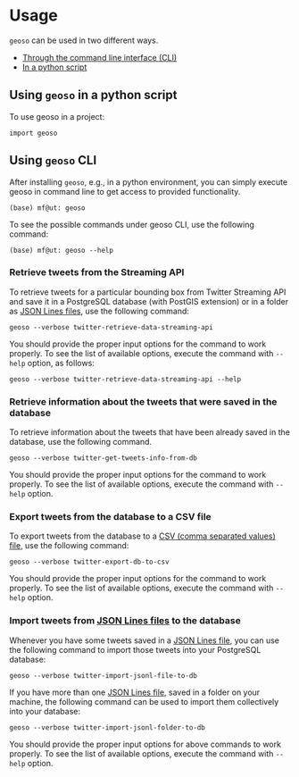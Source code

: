 # Usage

`geoso` can be used in two different ways.

-   [Through the command line interface (CLI)](#using-geoso-in-a-python-script)
-   [In a python script](#using-geoso-cli)

## Using `geoso` in a python script

To use geoso in a project:

```
import geoso
```

## Using `geoso` CLI

After installing `geoso`, e.g., in a python environment, you can simply execute geoso in command line to get access to provided functionality.

```console 
(base) mf@ut: geoso
```

To see the possible commands under geoso CLI, use the following command:

```console 
(base) mf@ut: geoso --help
```

### Retrieve tweets from the Streaming API

To retrieve tweets for a particular bounding box from Twitter Streaming API and save it in a PostgreSQL database (with PostGIS extension) or in a folder as [JSON Lines files](https://jsonlines.org/), use the following command: 

```console 
geoso --verbose twitter-retrieve-data-streaming-api
``` 

You should provide the proper input options for the command to work properly. To see the list of available options, execute the command with `--help` option, as follows:

```console 
geoso --verbose twitter-retrieve-data-streaming-api --help
``` 

### Retrieve information about the tweets that were saved in the database

To retrieve information about the tweets that have been already saved in the database, use the following command. 

```console 
geoso --verbose twitter-get-tweets-info-from-db
``` 

You should provide the proper input options for the command to work properly. To see the list of available options, execute the command with `--help` option.

### Export tweets from the database to a CSV file

To export tweets from the database to a [CSV (comma separated values) file](https://en.wikipedia.org/wiki/Comma-separated_values), use the following command:

```console 
geoso --verbose twitter-export-db-to-csv
``` 

You should provide the proper input options for the command to work properly. To see the list of available options, execute the command with `--help` option.

### Import tweets from [JSON Lines files](https://jsonlines.org/) to the database

Whenever you have some tweets saved in a [JSON Lines file](https://jsonlines.org/), you can use the following command to import those tweets into your PostgreSQL database:

```console 
geoso --verbose twitter-import-jsonl-file-to-db
``` 

If you have more than one [JSON Lines file](https://jsonlines.org/), saved in a folder on your machine, the following command can be used to import them collectively into your database:

```console 
geoso --verbose twitter-import-jsonl-folder-to-db
``` 

You should provide the proper input options for above commands to work properly. To see the list of available options, execute the command with `--help` option.
